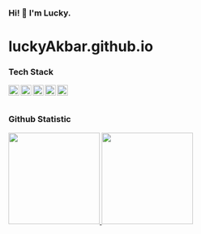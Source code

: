 ### Hi! 👋 I'm Lucky.

# luckyAkbar.github.io

### Tech Stack
  <a href="#"><img align="left" alt="JavaScript" title="JavaScript" width="21px" src="https://upload.wikimedia.org/wikipedia/commons/9/99/Unofficial_JavaScript_logo_2.svg" /></a>
  <a href="#"><img align="left" alt="Typescript" title="Typescript" width="21px" src="https://en.wikipedia.org/wiki/TypeScript#/media/File:Typescript_logo_2020.svg" /></a>
  <a href="https://nodejs.org/"><img align="left" alt="NodeJS" title="NodeJS" width="21px" src="https://seeklogo.com/images/N/nodejs-logo-FBE122E377-seeklogo.com.png" /></a>
  <a href="https://expressjs.com/"><img align="left" alt="ExpressJS" title="ExpressJS" width="21px" src="https://upload.wikimedia.org/wikipedia/commons/6/64/Expressjs.png"></a>
  <a href="https://www.postgresql.org/"><img align="left" alt="Postgresql" title="Postgresql" width="21px" src="https://wiki.postgresql.org/images/a/a4/PostgreSQL_logo.3colors.svg"></a>
  <br>
  <br>
  
### Github Statistic
<p align="left">
<a href="https://github.com/luckyAkbar">
  <img height="180em" src="https://github-readme-stats-eight-theta.vercel.app/api?username=luckyAkbar&show_icons=true&theme=algolia&include_all_commits=true&count_private=true"/>
  <img height="180em" src="https://github-readme-stats-eight-theta.vercel.app/api/top-langs/?username=luckyAkbar&layout=compact&langs_count=8&theme=algolia"/>
</a>
</p>
